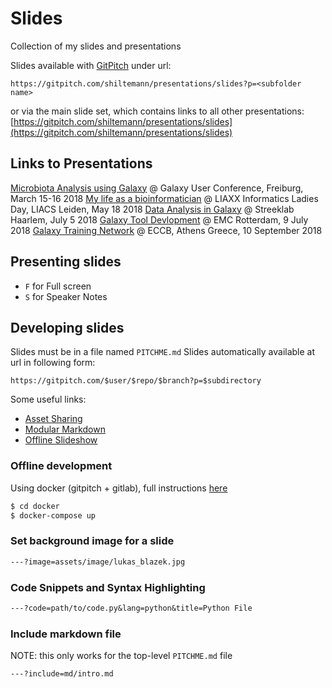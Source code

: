 # Slides

Collection of my slides and presentations

Slides available with [GitPitch](https://gitpitch.com/) under url:

`https://gitpitch.com/shiltemann/presentations/slides?p=<subfolder name>`

or via the main slide set, which contains links to all other presentations: [https://gitpitch.com/shiltemann/presentations/slides](https://gitpitch.com/shiltemann/presentations/slides)

## Links to Presentations

[Microbiota Analysis using Galaxy](https://gitpitch.com/shiltemann/presentations/slides?p=2018-GalaxyEU) @ Galaxy User Conference, Freiburg, March 15-16 2018
[My life as a bioinformatician](https://gitpitch.com/shiltemann/presentations/slides?p=2018-LIACS) @ LIAXX Informatics Ladies Day, LIACS Leiden, May 18 2018
[Data Analysis in Galaxy](https://gitpitch.com/shiltemann/presentations/slides?p=2018-StreeklabHaarlem) @ Streeklab Haarlem, July 5 2018
[Galaxy Tool Devlopment](https://gitpitch.com/shiltemann/presentations/slides?p=2018-GalaxyDev) @ EMC Rotterdam, 9 July 2018
[Galaxy Training Network](https://gitpitch.com/shiltemann/presentations/slides?p=2018-ECCB) @ ECCB, Athens Greece, 10 September 2018

## Presenting slides

- `F` for Full screen
- `S` for Speaker Notes

## Developing slides

Slides must be in a file named `PITCHME.md`
Slides automatically available at url in following form:

`https://gitpitch.com/$user/$repo/$branch?p=$subdirectory`

Some useful links:

- [Asset Sharing](https://github.com/gitpitch/gitpitch/wiki/Asset-Sharing)
- [Modular Markdown](https://github.com/gitpitch/gitpitch/wiki/Modular-Markdown)
- [Offline Slideshow](https://github.com/gitpitch/gitpitch/wiki/Slideshow-Offline)



### Offline development

Using docker (gitpitch + gitlab), full instructions [here](docker/)

```bash
$ cd docker
$ docker-compose up
```


### Set background image for a slide

```md
---?image=assets/image/lukas_blazek.jpg
```

### Code Snippets and Syntax Highlighting

```markdown
---?code=path/to/code.py&lang=python&title=Python File
```

### Include markdown file

NOTE: this only works for the top-level `PITCHME.md` file

```markdown
---?include=md/intro.md
```


